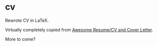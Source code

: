 # cv
Rewrote CV in LaTeX.

Virtually completely copied from [Awesome Resume/CV and Cover Letter](https://www.latextemplates.com/template/awesome-resume-cv).

More to come?
